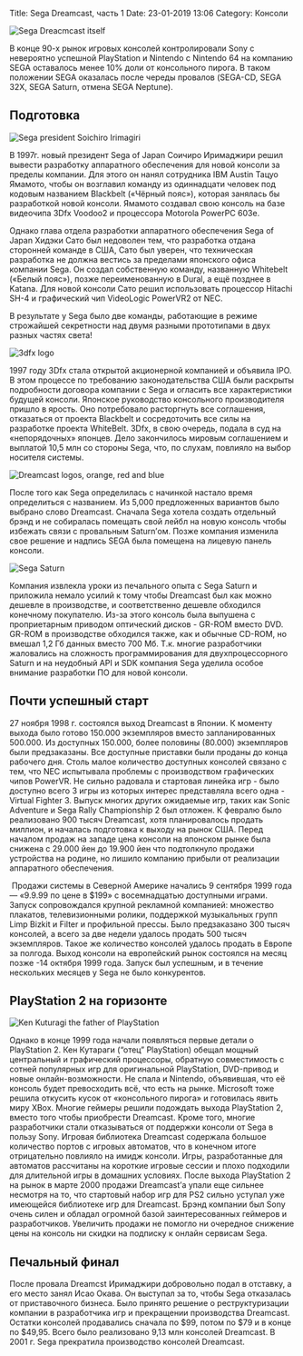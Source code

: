 Title: Sega Dreamcast, часть 1
Date: 23-01-2019 13:06
Category: Консоли

![Sega Dreacmcast itself]({static}/images/dreamcast_title.jpg)

В конце 90-х рынок игровых консолей контролировали Sony c невероятно успешной PlayStation и Nintendo с Nintendo 64 на компанию SEGA оставалось менее 10% доли от консольного пирога. В таком положении SEGA оказалась после череды провалов (SEGA-CD, SEGA 32X, SEGA Saturn, отмена SEGA Neptune).  

## Подготовка

![Sega president Soichiro Irimagiri]({static}/images/Irimajiri.jpg)

В 1997г. новый президент Sega of Japan Соичиро Иримаджири решил вывести разработку аппаратного обеспечения для новой консоли за пределы компании. Для этого он нанял сотрудника IBM Austin Тацуо Ямамото, чтобы он возглавил команду из одиннадцати человек под кодовым названием Blackbelt («Чёрный пояс»), которая занялась бы разработкой новой консоли. Ямамото создавал свою консоль на базе видеочипа 3Dfx Voodoo2 и процессора Motorola PowerPC 603e.  



Однако глава отдела разработки аппаратного обеспечения Sega of Japan Хидэки Сато был недоволен тем, что разработка отдана сторонней команде в США, Сато был уверен, что техническая разработка не должна вестись за пределами японского офиса компании Sega. Он создал собственную команду, названную Whitebelt («Белый пояс»), позже переименованную в Dural, а ещё позднее в Katana. Для новой консоли Сато решил использовать процессор Hitachi SH-4 и графический чип VideoLogic PowerVR2 от NEC. 



В результате у Sega было две команды, работающие в режиме строжайшей секретности над двумя разными прототипами в двух разных частях света! 

![3dfx logo]({static}/images/3dfx.png)

1997 году 3Dfx стала открытой акционерной компанией и объявила IPO. В этом процессе по требованию законодательства США были раскрыты подробности договора компании с Sega и огласить все характеристики будущей консоли. Японское руководство консольного производителя пришло в ярость. Оно потребовало расторгнуть все соглашения, отказаться от проекта Blackbelt и сосредоточить все силы на разработке проекта WhiteBelt. 3Dfx, в свою очередь, подала в суд на «непорядочных» японцев. Дело закончилось мировым соглашением и выплатой 10,5 млн со стороны Sega, что, по слухам, повлияло на выбор носителя системы.

![Dreamcast logos, orange, red and blue]({static}/images/dreamcast_logos.jpg)

После того как Sega определилась с начинкой настало время определиться с названием. Из 5,000 предложенных вариантов было выбрано слово Dreamcast. Сначала Sega хотела создать отдельный брэнд и не собиралась помещать свой лейбл на новую консоль чтобы избежать связи с провальным Saturn’ом. Позже компания изменила свое решение и надпись SEGA была помещена на лицевую панель консоли. 

![Sega Saturn]({static}/images/sega_saturn.jpg)

Компания извлекла уроки из печального опыта с Sega Saturn и приложила немало усилий к тому чтобы Dreamcast  был как можно дешевле в производстве, и соответственно дешевле обходился конечному покупателю. Из-за этого консоль была выпушена с проприетарным приводом оптический дисков - GR-ROM вместо DVD. GR-ROM в производстве обходился также, как и обычные CD-ROM, но вмешал 1,2 Гб данных вместо 700 Мб. Т.к. многие разработчики жаловались на сложность программирования для двухпроцессорного Saturn и на неудобный API и SDK компания Sega уделила особое внимание разработки ПО для новой консоли.     

## Почти успешный старт

27 ноября 1998 г. состоялся выход Dreamcast в Японии. К моменту выхода было готово 150.000 экземпляров вместо запланированных 500.000. Из доступных 150.000, более половины (80.000) экземпляров были предзаказаны. Все доступные приставки были проданы до конца рабочего дня. Столь малое количество доступных консолей связано с тем, что NEC испытывала проблемы с производством графических чипов PowerVR. Не сильно радовала и стартовая линейка игр - было доступно всего 3 игры из которых интерес представляла всего одна - Virtual Fighter 3. Выпуск многих других ожидаемые игр, таких как Sonic Adventure и Sega Rally Championship 2 был отложен. К февралю было реализовано 900 тысяч Dreamcast, хотя планировалось продать миллион, и началась подготовка к выходу на рынок США. Перед началом продаж на западе цена консоли на японском рынке была снижена с 29.000 йен до 19.900 йен что подтолкнуло продажи устройства на родине, но лишило компанию прибыли от реализации аппаратного обеспечения. 



​    Продажи системы в Северной Америке начались 9 сентября 1999 года — «9.9.99 по цене в $199» с восемнадцатью доступными играми. Запуск сопровождался крупной рекламной компанией: множество плакатов, телевизионными ролики, поддержкой музыкальных групп Limp Bizkit и Filter и профильной прессы. Было предзаказано 300 тысяч консолей, а всего за две недели удалось продать 500 тысяч экземпляров.  Такое же количество консолей удалось продать в Европе за полгода. Выход консоли на европейский рынок состоялся на месяц позже -14 октября 1999 года. Запуск был успешным, и в течение нескольких месяцев у Sega не было конкурентов.  

## PlayStation 2 на горизонте

![Ken Kuturagi the father of PlayStation]({static}/images/KenKuturagi.jpg)

Однако в конце 1999 года начали появляться первые детали о PlayStation 2. Кен Кутараги (“отец” PlayStation) обещал мощный центральный и графический процессоры, обратную совместимость с сотней популярных игр для оригинальной PlayStation, DVD-привод и новые онлайн-возможности. Не спала и Nintendo, объявившая, что её консоль будет превосходить всё, что есть на рынке. Microsoft тоже решила откусить кусок от «консольного пирога» и готовилась явить миру XBox. Многие геймеры решили подождать выхода PlayStation 2, вместо того чтобы приобрести Dreamcast. Кроме того, многие разработчики стали отказываться от поддержки консоли от Sega в пользу Sony. Игровая библиотека Dreamcast содержала большое количество портов с игровых автоматов, что в конечном итоге отрицательно повлияло на имидж консоли. Игры, разработанные для автоматов рассчитаны на короткие игровые сессии и плохо подходили для длительной игры в домашних условиях. После выхода PlayStation 2 на рынок в марте 2000 продажи Dreamcast’а упали еще сильнее несмотря на то, что стартовый набор игр для PS2 сильно уступал уже имеющейся библиотеке игр для Dreamcast. Брэнд компании был Sony очень силен и обладал огромной базой заинтересованных геймеров и разработчиков. Увеличить продажи не помогло ни очередное снижение цены на консоль ни скидки на подписку к онлайн сервисам Sega.  

## Печальный финал

После провала Dreamcst Иримаджири добровольно подал в отставку, а его место занял Исао Окава. Он выступал за то, чтобы Sega отказалась от приставочного бизнеса. Было принято решение о реструктуризации компании в разработчика игр и прекращении производства Dreamcast. Остатки консолей продавались сначала по $99, потом по $79 и в конце по $49,95. Всего было реализовано 9,13 млн консолей Dreamcast. В 2001 г. Sega прекратила производство консолей Dreamcast.  